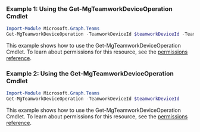 ### Example 1: Using the Get-MgTeamworkDeviceOperation Cmdlet
```powershell
Import-Module Microsoft.Graph.Teams
Get-MgTeamworkDeviceOperation -TeamworkDeviceId $teamworkDeviceId -TeamworkDeviceOperationId $teamworkDeviceOperationId
```
This example shows how to use the Get-MgTeamworkDeviceOperation Cmdlet.
To learn about permissions for this resource, see the [permissions reference](/graph/permissions-reference).
### Example 2: Using the Get-MgTeamworkDeviceOperation Cmdlet
```powershell
Import-Module Microsoft.Graph.Teams
Get-MgTeamworkDeviceOperation -TeamworkDeviceId $teamworkDeviceId
```
This example shows how to use the Get-MgTeamworkDeviceOperation Cmdlet.
To learn about permissions for this resource, see the [permissions reference](/graph/permissions-reference).
